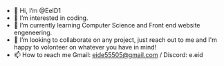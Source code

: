 - 👋 Hi, I’m @EeID1
- 👀 I’m interested in coding.
- 🌱 I’m currently learning Computer Science and Front end website engeneering. 
- 💞️ I’m looking to collaborate on any project, just reach out to me and I'm happy to volonteer on whatever you have in mind!
- 📫 How to reach me Gmail: eide55505@gmail.com / Discord: e.eid

<!---
EeID1/EeID1 is a ✨ special ✨ repository because its `README.md` (this file) appears on your GitHub profile.
You can click the Preview link to take a look at your changes.
--->
